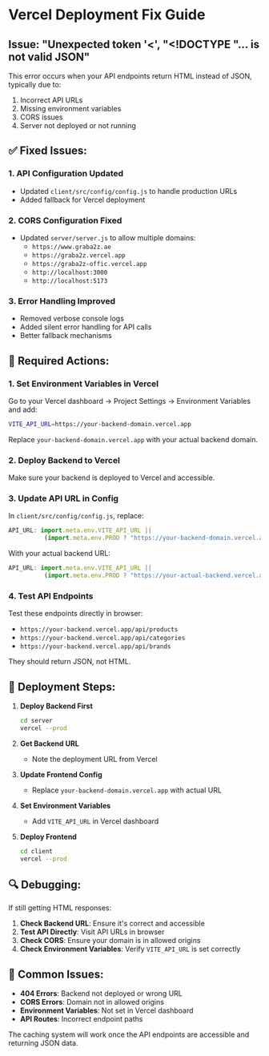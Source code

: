 # Vercel Deployment Fix Guide

## Issue: "Unexpected token '<', "<!DOCTYPE "... is not valid JSON"

This error occurs when your API endpoints return HTML instead of JSON, typically due to:
1. Incorrect API URLs
2. Missing environment variables
3. CORS issues
4. Server not deployed or not running

## ✅ Fixed Issues:

### 1. **API Configuration Updated**
- Updated `client/src/config/config.js` to handle production URLs
- Added fallback for Vercel deployment

### 2. **CORS Configuration Fixed**
- Updated `server/server.js` to allow multiple domains:
  - `https://www.graba2z.ae`
  - `https://graba2z.vercel.app`
  - `https://graba2z-offic.vercel.app`
  - `http://localhost:3000`
  - `http://localhost:5173`

### 3. **Error Handling Improved**
- Removed verbose console logs
- Added silent error handling for API calls
- Better fallback mechanisms

## 🔧 Required Actions:

### 1. **Set Environment Variables in Vercel**

Go to your Vercel dashboard → Project Settings → Environment Variables and add:

```bash
VITE_API_URL=https://your-backend-domain.vercel.app
```

Replace `your-backend-domain.vercel.app` with your actual backend domain.

### 2. **Deploy Backend to Vercel**

Make sure your backend is deployed to Vercel and accessible.

### 3. **Update API URL in Config**

In `client/src/config/config.js`, replace:
```javascript
API_URL: import.meta.env.VITE_API_URL || 
          (import.meta.env.PROD ? "https://your-backend-domain.vercel.app" : "http://localhost:5000"),
```

With your actual backend URL:
```javascript
API_URL: import.meta.env.VITE_API_URL || 
          (import.meta.env.PROD ? "https://your-actual-backend.vercel.app" : "http://localhost:5000"),
```

### 4. **Test API Endpoints**

Test these endpoints directly in browser:
- `https://your-backend.vercel.app/api/products`
- `https://your-backend.vercel.app/api/categories`
- `https://your-backend.vercel.app/api/brands`

They should return JSON, not HTML.

## 🚀 Deployment Steps:

1. **Deploy Backend First**
   ```bash
   cd server
   vercel --prod
   ```

2. **Get Backend URL**
   - Note the deployment URL from Vercel

3. **Update Frontend Config**
   - Replace `your-backend-domain.vercel.app` with actual URL

4. **Set Environment Variables**
   - Add `VITE_API_URL` in Vercel dashboard

5. **Deploy Frontend**
   ```bash
   cd client
   vercel --prod
   ```

## 🔍 Debugging:

If still getting HTML responses:

1. **Check Backend URL**: Ensure it's correct and accessible
2. **Test API Directly**: Visit API URLs in browser
3. **Check CORS**: Ensure your domain is in allowed origins
4. **Check Environment Variables**: Verify `VITE_API_URL` is set correctly

## 📝 Common Issues:

- **404 Errors**: Backend not deployed or wrong URL
- **CORS Errors**: Domain not in allowed origins
- **Environment Variables**: Not set in Vercel dashboard
- **API Routes**: Incorrect endpoint paths

The caching system will work once the API endpoints are accessible and returning JSON data. 